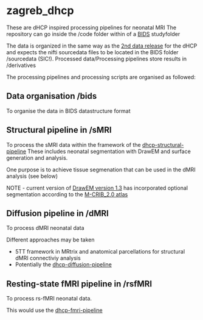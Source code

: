 # zagreb_dhcp
These are dHCP inspired processing pipelines for neonatal MRI 
The repository can go inside the /code folder within of a [BIDS](https://bids.neuroimaging.io/) studyfolder

The data is organized in the same way as the [2nd data release](https://drive.google.com/file/d/197g9afbg9uzBt04qYYAIhmTOvI3nXrhI/view) for the dHCP and expects the nifti sourcedata files to be located in the BIDS folder /sourcedata (SIC!). Processed data/Processing pipelines store results in /derivatives

The processing pipelines and processing scripts are organised as followed: 

## Data organisation /bids
To organise the data in BIDS datastructure format

## Structural pipeline in /sMRI
To process the sMRI data within the framework of the [dhcp-structural-pipeline](https://github.com/BioMedIA/dhcp-structural-pipeline)
These includes neonatal segmentation with DrawEM and surface generation and analysis. 

One purpose is to achieve tissue segmenation that can be used in the dMRI analysis (see below)

NOTE - current version of [DrawEM version 1.3](https://github.com/MIRTK/DrawEM) has incorporated optional segmentation according to the [M-CRIB_2.0 atlas](https://osf.io/4vthr/)

## Diffusion pipeline in /dMRI
To process dMRI neonatal data 

Different approaches may be taken
- 5TT framework in MRtrix and anatomical parcellations for structural dMRI connectiviy analysis
- Potentially the [dhcp-diffusion-pipeline](https://git.fmrib.ox.ac.uk/matteob/dHCP_neo_dMRI_pipeline_release)

## Resting-state fMRI pipeline in /rsfMRI
To process rs-fMRI neonatal data.

This would use the [dhcp-fmri-pipeline](https://git.fmrib.ox.ac.uk/seanf/dhcp-neonatal-fmri-pipeline)


